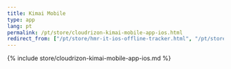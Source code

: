 ```yaml
---
title: Kimai Mobile
type: app 
lang: pt
permalink: /pt/store/cloudrizon-kimai-mobile-app-ios.html
redirect_from: ["/pt/store/hmr-it-ios-offline-tracker.html", "/pt/store/mr-software-ios-offline-tracker.html"]
---
```


{% include store/cloudrizon-kimai-mobile-app-ios.md %}
